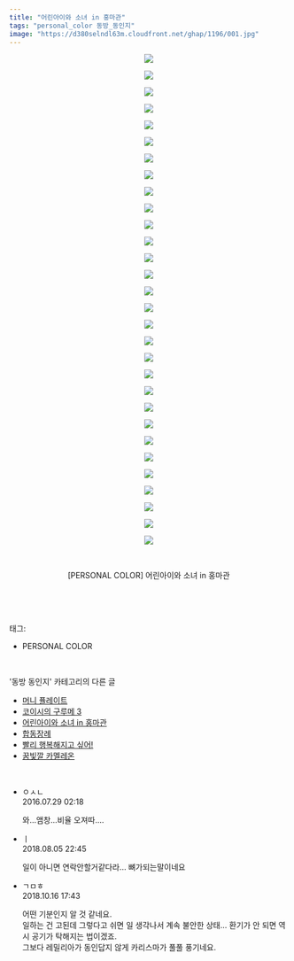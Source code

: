 ```yaml
---
title: "어린아이와 소녀 in 홍마관"
tags: "personal_color 동방_동인지"
image: "https://d380selndl63m.cloudfront.net/ghap/1196/001.jpg"
---
```

<div class="article">
<p style="text-align: center; clear: none; float: none;"><img src="{{ site.imgserver5 }}/ghap/1196/001.jpg"/></p>
<p style="text-align: center; clear: none; float: none;"><img src="{{ site.imgserver5 }}/ghap/1196/002.gif"/></p>
<p style="text-align: center; clear: none; float: none;"><img src="{{ site.imgserver5 }}/ghap/1196/003.jpg"/></p>
<p style="text-align: center; clear: none; float: none;"><img src="{{ site.imgserver5 }}/ghap/1196/004.jpg"/></p>
<p style="text-align: center; clear: none; float: none;"><img src="{{ site.imgserver5 }}/ghap/1196/005.jpg"/></p>
<p style="text-align: center; clear: none; float: none;"><img src="{{ site.imgserver5 }}/ghap/1196/006.jpg"/></p>
<p style="text-align: center; clear: none; float: none;"><img src="{{ site.imgserver5 }}/ghap/1196/007.jpg"/></p>
<p style="text-align: center; clear: none; float: none;"><img src="{{ site.imgserver5 }}/ghap/1196/008.jpg"/></p>
<p style="text-align: center; clear: none; float: none;"><img src="{{ site.imgserver5 }}/ghap/1196/009.jpg"/></p>
<p style="text-align: center; clear: none; float: none;"><img src="{{ site.imgserver5 }}/ghap/1196/010.jpg"/></p>
<p style="text-align: center; clear: none; float: none;"><img src="{{ site.imgserver5 }}/ghap/1196/011.jpg"/></p>
<p style="text-align: center; clear: none; float: none;"><img src="{{ site.imgserver5 }}/ghap/1196/012.jpg"/></p>
<p style="text-align: center; clear: none; float: none;"><img src="{{ site.imgserver5 }}/ghap/1196/013.jpg"/></p>
<p style="text-align: center; clear: none; float: none;"><img src="{{ site.imgserver5 }}/ghap/1196/014.jpg"/></p>
<p style="text-align: center; clear: none; float: none;"><img src="{{ site.imgserver5 }}/ghap/1196/015.jpg"/></p>
<p style="text-align: center; clear: none; float: none;"><img src="{{ site.imgserver5 }}/ghap/1196/016.jpg"/></p>
<p style="text-align: center; clear: none; float: none;"><img src="{{ site.imgserver5 }}/ghap/1196/017.jpg"/></p>
<p style="text-align: center; clear: none; float: none;"><img src="{{ site.imgserver5 }}/ghap/1196/018.jpg"/></p>
<p style="text-align: center; clear: none; float: none;"><img src="{{ site.imgserver5 }}/ghap/1196/019.jpg"/></p>
<p style="text-align: center; clear: none; float: none;"><img src="{{ site.imgserver5 }}/ghap/1196/020.jpg"/></p>
<p style="text-align: center; clear: none; float: none;"><img src="{{ site.imgserver5 }}/ghap/1196/021.jpg"/></p>
<p style="text-align: center; clear: none; float: none;"><img src="{{ site.imgserver5 }}/ghap/1196/022.jpg"/></p>
<p style="text-align: center; clear: none; float: none;"><img src="{{ site.imgserver5 }}/ghap/1196/023.jpg"/></p>
<p style="text-align: center; clear: none; float: none;"><img src="{{ site.imgserver5 }}/ghap/1196/024.jpg"/></p>
<p style="text-align: center; clear: none; float: none;"><img src="{{ site.imgserver5 }}/ghap/1196/025.jpg"/></p>
<p style="text-align: center; clear: none; float: none;"><img src="{{ site.imgserver5 }}/ghap/1196/026.jpg"/></p>
<p style="text-align: center; clear: none; float: none;"><img src="{{ site.imgserver5 }}/ghap/1196/027.jpg"/></p>
<p style="text-align: center; clear: none; float: none;"><img src="{{ site.imgserver5 }}/ghap/1196/028.jpg"/></p>
<p style="text-align: center; clear: none; float: none;"><img src="{{ site.imgserver5 }}/ghap/1196/029.jpg"/></p>
<p style="text-align: center; clear: none; float: none;"><img src="{{ site.imgserver5 }}/ghap/1196/030.jpg"/></p>
<p style="text-align: center; clear: none; float: none;"><br/></p>
<p style="text-align: center; clear: none; float: none;">[PERSONAL COLOR] 어린아이와 소녀 in 홍마관</p>
<p><br/></p>
</div><br/>
<div class="tagTrail">
<p>태그: </p>
<ul>
<li>PERSONAL COLOR</li>
</ul>
</div><br/>
<div class="another">
<p>'동방 동인지' 카테고리의 다른 글</p>
<ul>
<li><a href="/ghap_1198">머니 퓰레이트</a></li>
<li><a href="/ghap_1197">코이시의 구루메 3</a></li>
<li><a href="/ghap_1196">어린아이와 소녀 in 홍마관</a></li>
<li><a href="/ghap_1195">합동장례</a></li>
<li><a href="/ghap_1194">빨리 행복해지고 싶어!</a></li>
<li><a href="/ghap_1193">꿈빛깔 카멜레온</a></li>
</ul>
</div><br/>
<div class="cb_module cb_fluid">
<div class="cb_wrt cb_profile">
<div class="comment">
<ul>
<li class="cb_thumb_off" id="comment14768212">
<div class="cb_comment_area">
<div class="cb_info_area">
<div class="cb_section">
<span class="cb_nick_name">ㅇㅅㄴ</span>
</div>
<div class="cb_section">
<span class="cb_date">2016.07.29 02:18 </span>
</div>
</div>
<div class="cb_dsc_comment">
<p class="cb_dsc">
											와...앰창...비율 오져따....
										</p>
</div>
</div></li>
<li class="cb_thumb_off" id="comment15301470">
<div class="cb_comment_area">
<div class="cb_info_area">
<div class="cb_section">
<span class="cb_nick_name">ㅣ</span>
</div>
<div class="cb_section">
<span class="cb_date">2018.08.05 22:45 </span>
</div>
</div>
<div class="cb_dsc_comment">
<p class="cb_dsc">
											일이 아니면 연락안할거같다라... 뼈가되는말이네요<br/>
</p>
</div>
</div></li>
<li class="cb_thumb_off" id="comment15356620">
<div class="cb_comment_area">
<div class="cb_info_area">
<div class="cb_section">
<span class="cb_nick_name">ㄱㅁㅎ</span>
</div>
<div class="cb_section">
<span class="cb_date">2018.10.16 17:43 </span>
</div>
</div>
<div class="cb_dsc_comment">
<p class="cb_dsc">
											어떤 기분인지 알 것 같네요.<br/>
일하는 건 고된데 그렇다고 쉬면 일 생각나서 계속 불안한 상태... 환기가 안 되면 역시 공기가 탁해지는 법이겠죠.<br/>
그보다 레밀리아가 동인답지 않게 카리스마가 풀풀 풍기네요.<br/>
</p>
</div>
</div></li>
</ul>
</div>
</div><!-- commentList close -->
</div><br/>
